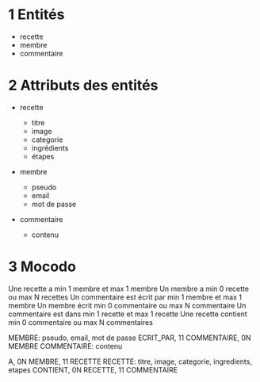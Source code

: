 # 1 Entités

- recette
- membre
- commentaire

# 2 Attributs des entités

- recette
  - titre
  - image
  - categorie
  - ingrédients
  - étapes
  

- membre
  - pseudo
  - email
  - mot de passe

- commentaire
  - contenu
 

# 3 Mocodo
Une recette a min 1 membre et max 1 membre
Un membre a min 0 recette ou max N recettes
Un commentaire est écrit par min 1 membre et max 1 membre
Un membre écrit min 0 commentaire ou max N commentaire
Un commentaire est dans min 1 recette et max 1 recette
Une recette contient min 0 commentaire ou max N commentaires


MEMBRE: pseudo, email, mot de passe
ECRIT_PAR, 11 COMMENTAIRE, 0N MEMBRE
COMMENTAIRE: contenu

A, 0N MEMBRE, 11 RECETTE
RECETTE: titre, image, categorie, ingredients, etapes
CONTIENT, 0N RECETTE, 11 COMMENTAIRE 



